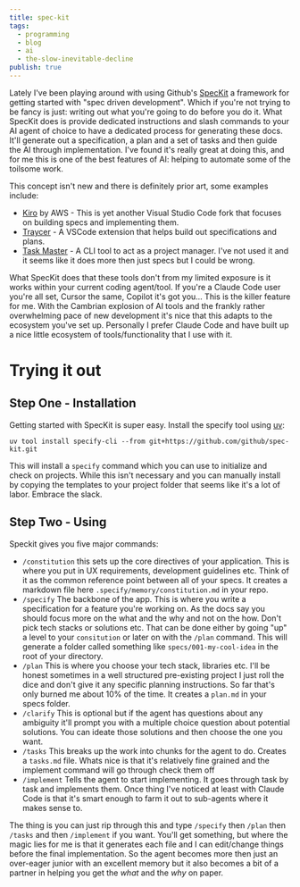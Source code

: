 ```yaml
---
title: spec-kit
tags:
  - programming
  - blog
  - ai
  - the-slow-inevitable-decline
publish: true
---
```


Lately I've been playing around with using Github's [SpecKit](https://github.com/github/spec-kit) a framework for getting started with "spec driven development". Which if you're not trying to be fancy is just: writing out what you're going to do before you do it. What SpecKit does is provide dedicated instructions and slash commands to your AI agent of choice to have a dedicated process for generating these docs. It'll generate out a specification, a plan and a set of tasks and then guide the AI through implementation. I've found it's really great at doing this, and for me this is one of the best features of AI: helping to automate some of the toilsome work.

This concept isn't new and there is definitely prior art, some examples include:
- [Kiro](https://kiro.dev/) by AWS - This is yet another Visual Studio Code fork that focuses on building specs and implementing them.
- [Traycer](https://traycer.ai/) - A VSCode extension that helps build out specifications and plans.
- [Task Master](https://www.task-master.dev/) - A CLI tool to act as a project manager. I've not used it and it seems like it does more then just specs but I could be wrong.

What SpecKit does that these tools don't from my limited exposure is it works within your current coding agent/tool. If you're a Claude Code user you're all set, Cursor the same, Copilot it's got you... This is the killer feature for me. With the Cambrian explosion of AI tools and the frankly rather overwhelming pace of new development it's nice that this adapts to the ecosystem you've set up. Personally I prefer Claude Code and have built up a nice little ecosystem of tools/functionality that I use with it. 

# Trying it out

## Step One - Installation

Getting started with SpecKit is super easy. Install the specify tool using [uv](https://docs.astral.sh/uv/): 
```shell
uv tool install specify-cli --from git+https://github.com/github/spec-kit.git
```

This will install a `specify` command which you can use to initialize and check on projects. While this isn't necessary and you can manually install by copying the templates to your project folder that seems like it's a lot of labor. Embrace the slack.

## Step Two - Using

Speckit gives you five major commands:
- `/constitution` this sets up the core directives of your application. This is where you put in UX requirements, development guidelines etc. Think of it as the common reference point between all of your specs. It creates a markdown file here `.specify/memory/constitution.md` in your repo.
- `/specify` The backbone of the app. This is where you write a specification for a feature you're working on. As the docs say you should focus more on the what and the why and not on the how. Don't pick tech stacks or solutions etc. That can be done either by going "up" a level to your `consitution` or later on with the `/plan` command. This will generate a folder called something like `specs/001-my-cool-idea` in the root of your directory.
- `/plan` This is where you choose your tech stack, libraries etc. I'll be honest sometimes in a well structured pre-existing project I just roll the dice and don't give it any specific planning instructions. So far that's only burned me about 10% of the time. It creates a `plan.md` in your specs folder. 
- `/clarify` This is optional but if the agent has questions about any ambiguity it'll prompt you with a multiple choice question about potential solutions. You can ideate those solutions and then choose the one you want.
- `/tasks` This breaks up the work into chunks for the agent to do. Creates a `tasks.md` file. Whats nice is that it's relatively fine grained and the implement command will go through check them off
- `/implement` Tells the agent to start implementing. It goes through task by task and implements them. Once thing I've noticed at least with Claude Code is that it's smart enough to farm it out to sub-agents where it makes sense to. 


The thing is you can just rip through this and type `/specify` then `/plan` then `/tasks` and then `/implement` if you want. You'll get something, but where the magic lies for me is that it generates each file and I can edit/change things before the final implementation. So the agent becomes more then just an over-eager junior with an excellent memory but it also becomes a bit of a partner in helping you get the _what_ and the _why_ on paper. 